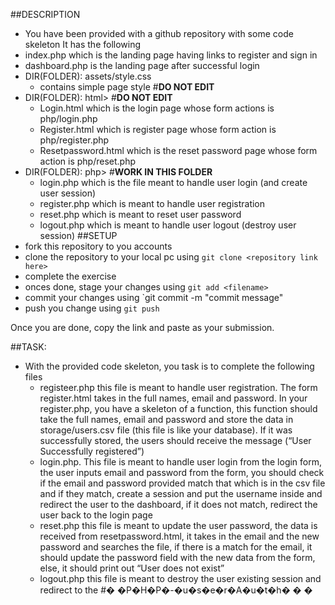 ##DESCRIPTION
- You have been provided with a github repository with some code skeleton
It has the following
- index.php which is the landing page having links to register and sign in
- dashboard.php is the landing page after successful login
- DIR(FOLDER): assets/style.css
    - contains simple page style #<b>DO NOT EDIT</b>
- DIR(FOLDER): html> #<b>DO NOT EDIT</b>
  - Login.html which is the login page whose form actions is php/login.php
  - Register.html which is register page whose form action is php/register.php
  - Resetpassword.html which is the reset password page whose form action is php/reset.php
- DIR(FOLDER): php> #<b>WORK IN THIS FOLDER</b>
  - login.php which is the file meant to handle user login (and create user session)
  - register.php which is meant to handle user registration
  - reset.php which is meant to reset user password
  - logout.php which is meant to handle user logout (destroy user session)
##SETUP
 - fork this repository to you accounts
 - clone the repository to your local pc using `git clone <repository link here>`
 - complete the exercise
 - onces done, stage your changes using `git add <filename>`
  - commit your changes using `git commit -m "commit message"
  - push you change using `git push`

  Once you are done, copy the link and paste as your submission.

##TASK:
- With the provided code skeleton, you task is to complete the following files
    - registeer.php this file is meant to handle user registration. The form register.html takes in the full names, email and password. In your register.php, you have a skeleton of a function, this function should take the full names, email and password and store the data in storage/users.csv file (this file is like your database). If it was successfully stored, the users should receive the message (“User Successfully registered”)
    - login.php. This file is meant to handle user login from the login form, the user inputs email and password from the form, you should check if the email and password provided match that which is in the csv file and if they match, create a session and put the username inside and redirect the user to the dashboard, if it does not match, redirect the user back to the login page
    - reset.php this file is meant to update the user password, the data is received from resetpassword.html, it takes in the email and the new password and searches the file, if there is a match for the email, it should update the password field with the new data from the form, else, it should print out “User does not exist”
    - logout.php this file is meant to destroy the user existing session and redirect to the 
#� �P�H�P�-�u�s�e�r�A�u�t�h�
�
�
